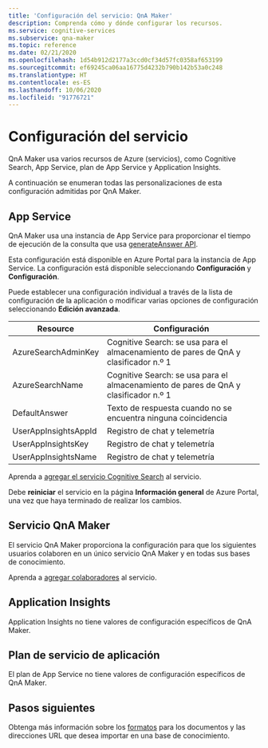 ```yaml
---
title: 'Configuración del servicio: QnA Maker'
description: Comprenda cómo y dónde configurar los recursos.
ms.service: cognitive-services
ms.subservice: qna-maker
ms.topic: reference
ms.date: 02/21/2020
ms.openlocfilehash: 1d54b912d2177a3ccd0cf34d57fc0358af653199
ms.sourcegitcommit: ef69245ca06aa16775d4232b790b142b53a0c248
ms.translationtype: HT
ms.contentlocale: es-ES
ms.lasthandoff: 10/06/2020
ms.locfileid: "91776721"
---
```

# <a name="service-configuration"></a>Configuración del servicio

QnA Maker usa varios recursos de Azure (servicios), como Cognitive Search, App Service, plan de App Service y Application Insights.

A continuación se enumeran todas las personalizaciones de esta configuración admitidas por QnA Maker.

## <a name="app-service"></a>App Service

QnA Maker usa una instancia de App Service para proporcionar el tiempo de ejecución de la consulta que usa [generateAnswer API](https://docs.microsoft.com/rest/api/cognitiveservices/qnamakerruntime/runtime/generateanswer).


Esta configuración está disponible en Azure Portal para la instancia de App Service. La configuración está disponible seleccionando **Configuración** y **Configuración**.

Puede establecer una configuración individual a través de la lista de configuración de la aplicación o modificar varias opciones de configuración seleccionando **Edición avanzada**.

|Resource|Configuración|
|--|--|
|AzureSearchAdminKey|Cognitive Search: se usa para el almacenamiento de pares de QnA y clasificador n.º 1|
|AzureSearchName|Cognitive Search: se usa para el almacenamiento de pares de QnA y clasificador n.º 1|
|DefaultAnswer|Texto de respuesta cuando no se encuentra ninguna coincidencia|
|UserAppInsightsAppId|Registro de chat y telemetría|
|UserAppInsightsKey|Registro de chat y telemetría|
|UserAppInsightsName|Registro de chat y telemetría|

Aprenda a [agregar el servicio Cognitive Search](./how-to/set-up-qnamaker-service-azure.md#configure-qna-maker-to-use-different-cognitive-search-resource) al servicio.

Debe **reiniciar** el servicio en la página **Información general** de Azure Portal, una vez que haya terminado de realizar los cambios.

## <a name="qna-maker-service"></a>Servicio QnA Maker

El servicio QnA Maker proporciona la configuración para que los siguientes usuarios colaboren en un único servicio QnA Maker y en todas sus bases de conocimiento.

Aprenda a [agregar colaboradores](./how-to/collaborate-knowledge-base.md) al servicio.

## <a name="application-insights"></a>Application Insights

Application Insights no tiene valores de configuración específicos de QnA Maker.

## <a name="app-service-plan"></a>Plan de servicio de aplicación

El plan de App Service no tiene valores de configuración específicos de QnA Maker.

## <a name="next-steps"></a>Pasos siguientes

Obtenga más información sobre los [formatos](reference-document-format-guidelines.md) para los documentos y las direcciones URL que desea importar en una base de conocimiento.